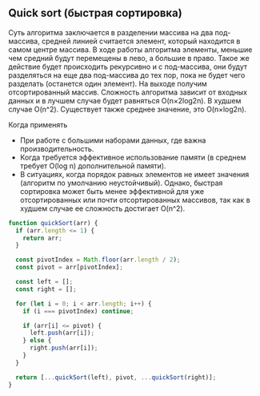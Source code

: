 Quick sort (быстрая сортировка)
-
Cуть алгоритма заключается в разделении массива на два под-массива, средней линией считается элемент, который находится в самом центре массива. 
В ходе работы алгоритма элементы, меньшие чем средний будут перемещены в лево, а большие в право. Такое же действие будет происходить рекурсивно и с под-массива, они будут разделяться на еще два под-массива до тех пор, пока не будет чего разделать (останется один элемент). На выходе получим отсортированный массив. 
Сложность алгоритма зависит от входных данных и в лучшем случае будет равняться O(n×2log2n). В худшем случае O(n^2). Существует также среднее значение, это O(n×log2n).

Когда применять
- При работе с большими наборами данных, где важна производительность.
- Когда требуется эффективное использование памяти (в среднем требует O(log n) дополнительной памяти).
- В ситуациях, когда порядок равных элементов не имеет значения (алгоритм по умолчанию неустойчивый).
Однако, быстрая сортировка может быть менее эффективной для уже отсортированных или почти отсортированных массивов, так как в худшем случае ее сложность достигает O(n^2).

```javascript
function quickSort(arr) {
  if (arr.length <= 1) {
    return arr;
  }

  const pivotIndex = Math.floor(arr.length / 2);
  const pivot = arr[pivotIndex];

  const left = [];
  const right = [];

  for (let i = 0; i < arr.length; i++) {
    if (i === pivotIndex) continue;

    if (arr[i] <= pivot) {
      left.push(arr[i]);
    } else {
      right.push(arr[i]);
    }
  }

  return [...quickSort(left), pivot, ...quickSort(right)];
}
```
  
